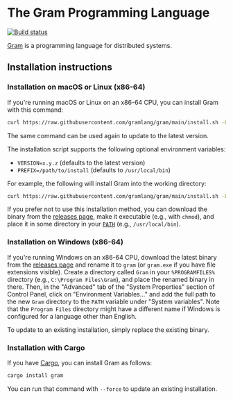 # The Gram Programming Language

[![Build status](https://github.com/gramlang/gram/workflows/Continuous%20integration/badge.svg?branch=main)](https://github.com/gramlang/gram/actions?query=branch%3Amain)

[Gram](https://www.gram.org) is a programming language for distributed systems.

## Installation instructions

### Installation on macOS or Linux (x86-64)

If you're running macOS or Linux on an x86-64 CPU, you can install Gram with this command:

```sh
curl https://raw.githubusercontent.com/gramlang/gram/main/install.sh -LSfs | sh
```

The same command can be used again to update to the latest version.

The installation script supports the following optional environment variables:

- `VERSION=x.y.z` (defaults to the latest version)
- `PREFIX=/path/to/install` (defaults to `/usr/local/bin`)

For example, the following will install Gram into the working directory:

```sh
curl https://raw.githubusercontent.com/gramlang/gram/main/install.sh -LSfs | PREFIX=. sh
```

If you prefer not to use this installation method, you can download the binary from the [releases page](https://github.com/gramlang/gram/releases), make it executable (e.g., with `chmod`), and place it in some directory in your [`PATH`](https://en.wikipedia.org/wiki/PATH_\(variable\)) (e.g., `/usr/local/bin`).

### Installation on Windows (x86-64)

If you're running Windows on an x86-64 CPU, download the latest binary from the [releases page](https://github.com/gramlang/gram/releases) and rename it to `gram` (or `gram.exe` if you have file extensions visible). Create a directory called `Gram` in your `%PROGRAMFILES%` directory (e.g., `C:\Program Files\Gram`), and place the renamed binary in there. Then, in the "Advanced" tab of the "System Properties" section of Control Panel, click on "Environment Variables..." and add the full path to the new `Gram` directory to the `PATH` variable under "System variables". Note that the `Program Files` directory might have a different name if Windows is configured for a language other than English.

To update to an existing installation, simply replace the existing binary.

### Installation with Cargo

If you have [Cargo](https://doc.rust-lang.org/cargo/), you can install Gram as follows:

```sh
cargo install gram
```

You can run that command with `--force` to update an existing installation.
